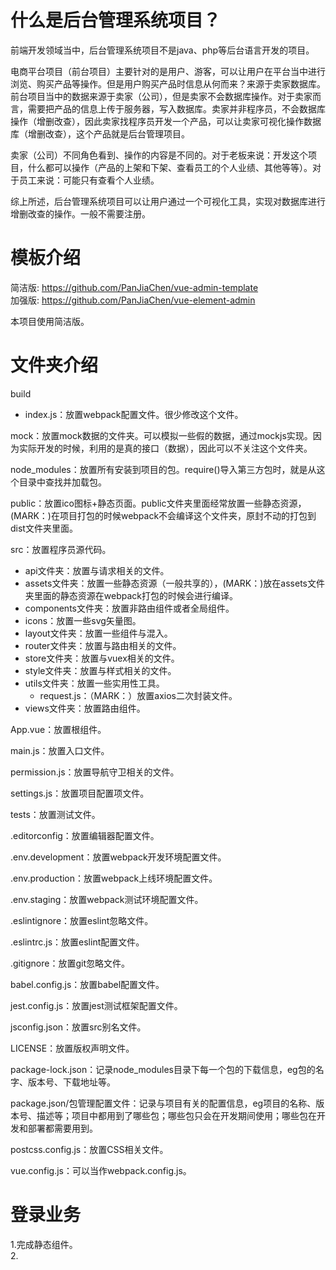 # 什么是后台管理系统项目？
前端开发领域当中，后台管理系统项目不是java、php等后台语言开发的项目。

电商平台项目（前台项目）主要针对的是用户、游客，可以让用户在平台当中进行浏览、购买产品等操作。但是用户购买产品时信息从何而来？来源于卖家数据库。  
前台项目当中的数据来源于卖家（公司），但是卖家不会数据库操作。对于卖家而言，需要把产品的信息上传于服务器，写入数据库。卖家并非程序员，不会数据库操作（增删改查），因此卖家找程序员开发一个产品，可以让卖家可视化操作数据库（增删改查），这个产品就是后台管理项目。

卖家（公司）不同角色看到、操作的内容是不同的。对于老板来说：开发这个项目，什么都可以操作（产品的上架和下架、查看员工的个人业绩、其他等等）。对于员工来说：可能只有查看个人业绩。

综上所述，后台管理系统项目可以让用户通过一个可视化工具，实现对数据库进行增删改查的操作。一般不需要注册。


# 模板介绍
简洁版: <https://github.com/PanJiaChen/vue-admin-template>  
加强版: <https://github.com/PanJiaChen/vue-element-admin>  

本项目使用简洁版。  


# 文件夹介绍
build  
- index.js：放置webpack配置文件。很少修改这个文件。

mock：放置mock数据的文件夹。可以模拟一些假的数据，通过mockjs实现。因为实际开发的时候，利用的是真的接口（数据），因此可以不关注这个文件夹。

node_modules：放置所有安装到项目的包。require()导入第三方包时，就是从这个目录中查找并加载包。  

public：放置ico图标+静态页面。public文件夹里面经常放置一些静态资源，(MARK：)在项目打包的时候webpack不会编译这个文件夹，原封不动的打包到dist文件夹里面。

src：放置程序员源代码。  
- api文件夹：放置与请求相关的文件。  
- assets文件夹：放置一些静态资源（一般共享的），(MARK：)放在assets文件夹里面的静态资源在webpack打包的时候会进行编译。  
- components文件夹：放置非路由组件或者全局组件。  
- icons：放置一些svg矢量图。  
- layout文件夹：放置一些组件与混入。  
- router文件夹：放置与路由相关的文件。  
- store文件夹：放置与vuex相关的文件。  
- style文件夹：放置与样式相关的文件。  
- utils文件夹：放置一些实用性工具。  
    - request.js：（MARK：）放置axios二次封装文件。  
- views文件夹：放置路由组件。  

App.vue：放置根组件。

main.js：放置入口文件。

permission.js：放置导航守卫相关的文件。

settings.js：放置项目配置项文件。

tests：放置测试文件。

.editorconfig：放置编辑器配置文件。

.env.development：放置webpack开发环境配置文件。

.env.production：放置webpack上线环境配置文件。 

.env.staging：放置webpack测试环境配置文件。

.eslintignore：放置eslint忽略文件。

.eslintrc.js：放置eslint配置文件。

.gitignore：放置git忽略文件。

babel.config.js：放置babel配置文件。

jest.config.js：放置jest测试框架配置文件。

jsconfig.json：放置src别名文件。

LICENSE：放置版权声明文件。  

package-lock.json：记录node_modules目录下每一个包的下载信息，eg包的名字、版本号、下载地址等。  

package.json/包管理配置文件：记录与项目有关的配置信息，eg项目的名称、版本号、描述等；项目中都用到了哪些包；哪些包只会在开发期间使用；哪些包在开发和部署都需要用到。  

postcss.config.js：放置CSS相关文件。

vue.config.js：可以当作webpack.config.js。


# 登录业务
1.完成静态组件。  
2.
